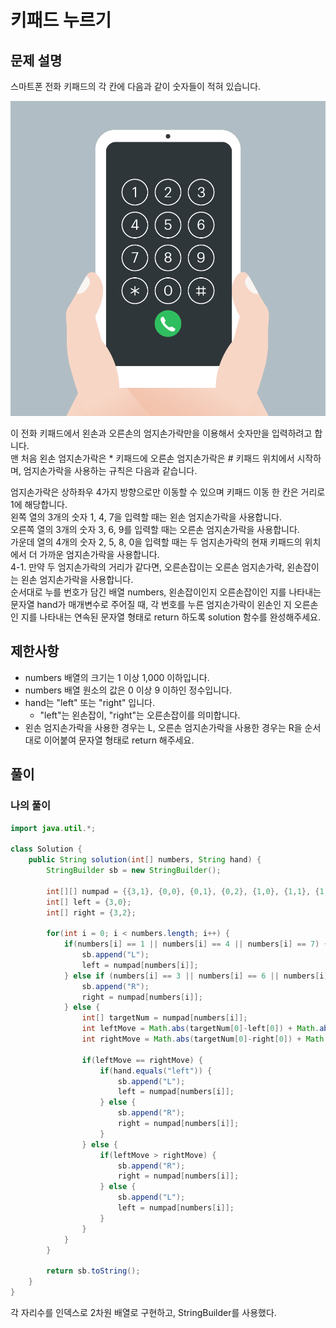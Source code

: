 # 키패드 누르기
## 문제 설명
스마트폰 전화 키패드의 각 칸에 다음과 같이 숫자들이 적혀 있습니다.

![alt text](./이미지/키패드_누르기.png)   

이 전화 키패드에서 왼손과 오른손의 엄지손가락만을 이용해서 숫자만을 입력하려고 합니다.  
맨 처음 왼손 엄지손가락은 * 키패드에 오른손 엄지손가락은 # 키패드 위치에서 시작하며, 엄지손가락을 사용하는 규칙은 다음과 같습니다.  

엄지손가락은 상하좌우 4가지 방향으로만 이동할 수 있으며 키패드 이동 한 칸은 거리로 1에 해당합니다.  
왼쪽 열의 3개의 숫자 1, 4, 7을 입력할 때는 왼손 엄지손가락을 사용합니다.  
오른쪽 열의 3개의 숫자 3, 6, 9를 입력할 때는 오른손 엄지손가락을 사용합니다.  
가운데 열의 4개의 숫자 2, 5, 8, 0을 입력할 때는 두 엄지손가락의 현재 키패드의 위치에서 더 가까운 엄지손가락을 사용합니다.  
4-1. 만약 두 엄지손가락의 거리가 같다면, 오른손잡이는 오른손 엄지손가락, 왼손잡이는 왼손 엄지손가락을 사용합니다.  
순서대로 누를 번호가 담긴 배열 numbers, 왼손잡이인지 오른손잡이인 지를 나타내는 문자열 hand가 매개변수로 주어질 때, 각 번호를 누른 엄지손가락이 왼손인 지 오른손인 지를 나타내는 연속된 문자열 형태로 return 하도록 solution 함수를 완성해주세요.
## 제한사항
* numbers 배열의 크기는 1 이상 1,000 이하입니다.
* numbers 배열 원소의 값은 0 이상 9 이하인 정수입니다.
* hand는 "left" 또는 "right" 입니다.
  * "left"는 왼손잡이, "right"는 오른손잡이를 의미합니다.
* 왼손 엄지손가락을 사용한 경우는 L, 오른손 엄지손가락을 사용한 경우는 R을 순서대로 이어붙여 문자열 형태로 return 해주세요.

## 풀이
### 나의 풀이
```java
import java.util.*;

class Solution {
    public String solution(int[] numbers, String hand) {
        StringBuilder sb = new StringBuilder();
        
        int[][] numpad = {{3,1}, {0,0}, {0,1}, {0,2}, {1,0}, {1,1}, {1,2}, {2,0}, {2,1}, {2,2}};
        int[] left = {3,0};
        int[] right = {3,2};
        
        for(int i = 0; i < numbers.length; i++) {
            if(numbers[i] == 1 || numbers[i] == 4 || numbers[i] == 7) {
                sb.append("L");
                left = numpad[numbers[i]];
            } else if (numbers[i] == 3 || numbers[i] == 6 || numbers[i] == 9) {
                sb.append("R");
                right = numpad[numbers[i]];
            } else {
                int[] targetNum = numpad[numbers[i]];
                int leftMove = Math.abs(targetNum[0]-left[0]) + Math.abs(targetNum[1]-left[1]);
                int rightMove = Math.abs(targetNum[0]-right[0]) + Math.abs(targetNum[1]-right[1]);
                
                if(leftMove == rightMove) {
                    if(hand.equals("left")) {
                        sb.append("L");
                        left = numpad[numbers[i]];
                    } else {
                        sb.append("R");
                        right = numpad[numbers[i]];
                    }
                } else {
                    if(leftMove > rightMove) {
                        sb.append("R");
                        right = numpad[numbers[i]];
                    } else {
                        sb.append("L");   
                        left = numpad[numbers[i]];
                    }
                }
            }
        }
        
        return sb.toString();
    }
}
```  
각 자리수를 인덱스로 2차원 배열로 구현하고, StringBuilder를 사용했다.